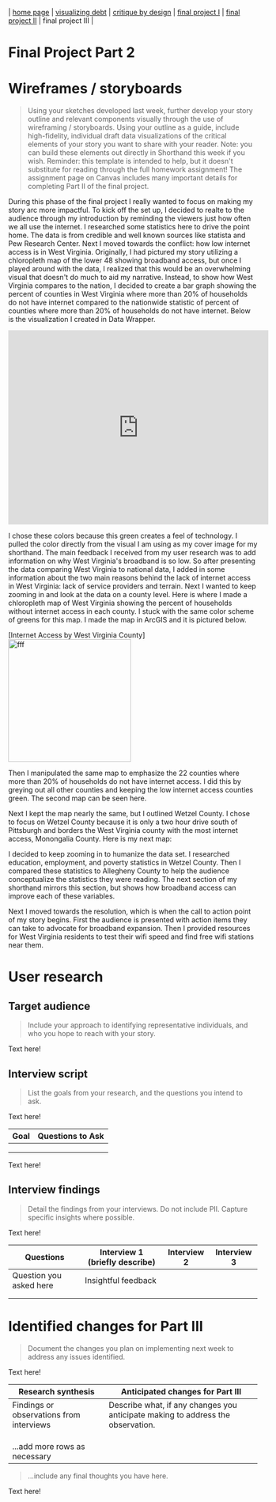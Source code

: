 | [home page](https://evianambarnes.github.io/portfolio/) | [visualizing debt](dataviz2.md) | [critique by design](CritiquebyDesign.md) | [final project I](Final_project_EvianaBarnes1.md) | [final project II](final_project_pt_2.md) | final project III |

# Final Project Part 2
# Wireframes / storyboards
> Using your sketches developed last week, further develop your story outline and relevant components visually through the use of wireframing / storyboards. Using your outline as a guide, include high-fidelity, individual draft data visualizations of the critical elements of your story you want to share with your reader. Note: you can build these elements out directly in Shorthand this week if you wish.  Reminder: this template is intended to help, but it doesn't substitute for reading through the full homework assignment!  The assignment page on Canvas includes many important details for completing Part II of the final project. 

During this phase of the final project I really wanted to focus on making my story arc more impactful. To kick off the set up, I decided to realte to the audience through my introduction by reminding the viewers just how often we all use the internet. I researched some statistics here to drive the point home. The data is from credible and well known sources like statista and Pew Research Center. Next I moved towards the conflict: how low internet access is in West Virginia. Originally, I had pictured my story utilizing a chloropleth map of the lower 48 showing broadband access, but once I played around with the data, I realized that this would be an overwhelming visual that doesn't do much to aid my narrative. Instead, to show how West Virginia compares to the nation, I decided to create a bar graph showing the percent of counties in West Virginia where more than 20% of households do not have internet compared to the nationwide statistic of percent of counties where more than 20% of households do not have internet. Below is the visualization I created in Data Wrapper.

<iframe title="% of Counties where more than 1/5 Households Lack Internet Access" aria-label="Column Chart" id="datawrapper-chart-Opmwg" src="https://datawrapper.dwcdn.net/Opmwg/1/" scrolling="no" frameborder="0" style="border: none;" width="526" height="393" data-external="1"></iframe>


I chose these colors because this green creates a feel of technology. I pulled the color directly from the visual I am using as my cover image for my shorthand. 
The main feedback I received from my user research was to add information on why West Virginia's broadband is so low. So after presenting the data comparing West Virginia to national data, I added in some information about the two main reasons behind the lack of internet access in West Virginia: lack of service providers and terrain. Next I wanted to keep zooming in and look at the data on a county level. Here is where I made a chloropleth map of West Virginia showing the percent of households without internet access in each county. I stuck with the same color scheme of greens for this map. I made the map in ArcGIS and it is pictured below.

[Internet Access by West Virginia County] <img width="248" alt="fff" src="https://github.com/evianambarnes/portfolio/assets/156966766/d8c088e4-afb5-421e-96c6-7372033d5edf">


Then I manipulated the same map to emphasize the 22 counties where more than 20% of households do not have internet access. I did this by greying out all other counties and keeping the low internet access counties green. The second map can be seen here.

Next I kept the map nearly the same, but I outlined Wetzel County. I chose to focus on Wetzel County because it is only a two hour drive south of Pittsburgh and borders the West Virginia county with the most internet access, Monongalia County. Here is my next map:

I decided to keep zooming in to humanize the data set. I researched education, employment, and poverty statistics in Wetzel County. Then I compared these statistics to Allegheny County to help the audience conceptualize the statistics they were reading. The next section of my shorthand mirrors this section, but shows how broadband access can improve each of these variables.

Next I moved towards the resolution, which is when the call to action point of my story begins. First the audience is presented with action items they can take to advocate for broadband expansion. Then I provided resources for West Virginia residents to test their wifi speed and find free wifi stations near them.

# User research 

## Target audience
> Include your approach to identifying representative individuals, and who you hope to reach with your story. 

Text here!

## Interview script
> List the goals from your research, and the questions you intend to ask. 

Text here!

| Goal | Questions to Ask |
|------|------------------|
|      |                  |
|      |                  |
|      |                  |


Text here!

## Interview findings
> Detail the findings from your interviews.  Do not include PII.  Capture specific insights where possible.

Text here!

| Questions               | Interview 1 (briefly describe) | Interview 2 | Interview 3 |
|-------------------------|--------------------------------|-------------|-------------|
| Question you asked here | Insightful feedback            |             |             |
|                         |                                |             |             |
|                         |                                |             |             |


# Identified changes for Part III
> Document the changes you plan on implementing next week to address any issues identified.  

Text here!

| Research synthesis                       | Anticipated changes for Part III                                                |
|------------------------------------------|---------------------------------------------------------------------------------|
| Findings or observations from interviews | Describe what, if any changes you anticipate making to address the observation. |
|                                          |                                                                                 |
|                                          |                                                                                 |
|                                          |                                                                                 |
| ...add more rows as necessary            |                                                                                 |

> ...include any final thoughts you have here. 

Text here!
